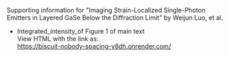 Supporting information for "Imaging Strain-Localized Single-Photon Emitters in Layered GaSe Below the Diffraction Limit" by Weijun Luo, et al.  

* Integrated_intensity_of Figure 1 of main text  
View HTML with the link as:  
https://biscuit-nobody-spacing-y8dh.onrender.com/

